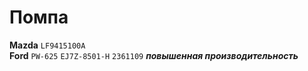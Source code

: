 # Помпа

__Mazda__ `LF9415100A`\
__Ford__ `PW-625` `EJ7Z-8501-H` `2361109` ***повышенная производительность***
